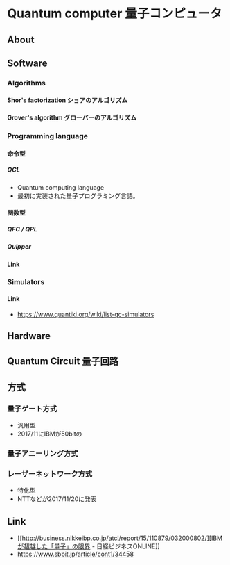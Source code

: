 # Quantum computer 量子コンピュータ
## About
## Software
### Algorithms
#### Shor's factorization ショアのアルゴリズム
#### Grover's algorithm グローバーのアルゴリズム
### Programming language
#### 命令型
##### QCL
- Quantum computing language
- 最初に実装された量子プログラミング言語。
#### 関数型
##### QFC / QPL
##### Quipper
#### Link
### Simulators
#### Link
- https://www.quantiki.org/wiki/list-qc-simulators
## Hardware
## Quantum Circuit 量子回路
## 方式
### 量子ゲート方式
- 汎用型
- 2017/11にIBMが50bitの
### 量子アニーリング方式
### レーザーネットワーク方式
- 特化型
- NTTなどが2017/11/20に発表
## Link
- [[http://business.nikkeibp.co.jp/atcl/report/15/110879/032000802/][IBMが超越した「量子」の限界 - 日経ビジネスONLINE]]
- https://www.sbbit.jp/article/cont1/34458

